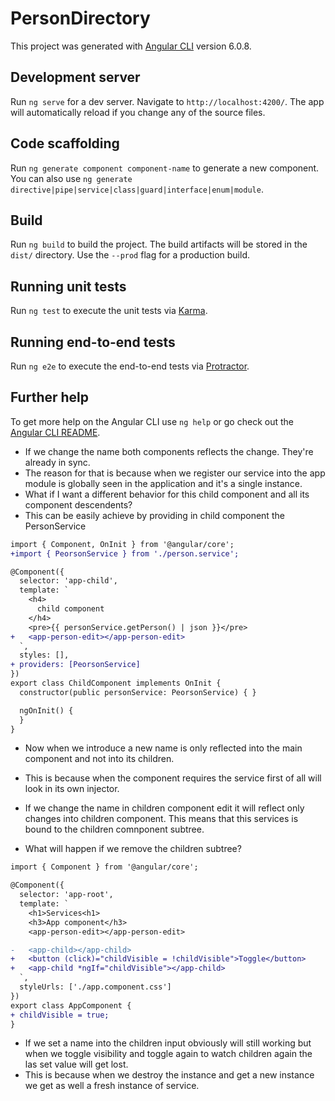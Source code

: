 # PersonDirectory

This project was generated with [Angular CLI](https://github.com/angular/angular-cli) version 6.0.8.

## Development server

Run `ng serve` for a dev server. Navigate to `http://localhost:4200/`. The app will automatically reload if you change any of the source files.

## Code scaffolding

Run `ng generate component component-name` to generate a new component. You can also use `ng generate directive|pipe|service|class|guard|interface|enum|module`.

## Build

Run `ng build` to build the project. The build artifacts will be stored in the `dist/` directory. Use the `--prod` flag for a production build.

## Running unit tests

Run `ng test` to execute the unit tests via [Karma](https://karma-runner.github.io).

## Running end-to-end tests

Run `ng e2e` to execute the end-to-end tests via [Protractor](http://www.protractortest.org/).

## Further help

To get more help on the Angular CLI use `ng help` or go check out the [Angular CLI README](https://github.com/angular/angular-cli/blob/master/README.md).

* If we change the name both components reflects the change. They're already in sync.
* The reason for that is because when we register our service into the app module is globally seen in the application and it's a single instance.
* What if I want a different behavior for this child component and all its component descendents?
* This can be easily achieve by providing in child component the PersonService

```diff child.component.ts
import { Component, OnInit } from '@angular/core';
+import { PeorsonService } from './person.service';

@Component({
  selector: 'app-child',
  template: `
    <h4>
      child component
    </h4>
    <pre>{{ personService.getPerson() | json }}</pre>
+   <app-person-edit></app-person-edit>
  `,
  styles: [],
+ providers: [PeorsonService]
})
export class ChildComponent implements OnInit {
  constructor(public personService: PeorsonService) { }

  ngOnInit() {
  }
}

```
* Now when we introduce a new name is only reflected into the main component and not into its children.
* This is because when the component requires the service first of all will look in its own injector.
* If we change the name in children component edit it will reflect only changes into children component. This means that this services is bound to the children comnponent subtree.

* What will happen if we remove the children subtree?

```diff app.component.ts
import { Component } from '@angular/core';

@Component({
  selector: 'app-root',
  template: `
    <h1>Services<h1>
    <h3>App component</h3>
    <app-person-edit></app-person-edit>

-   <app-child></app-child>
+   <button (click)="childVisible = !childVisible">Toggle</button>
+   <app-child *ngIf="childVisible"></app-child>
  `,
  styleUrls: ['./app.component.css']
})
export class AppComponent {
+ childVisible = true;
}

```
* If we set a name into the children input obviously will still working but when we toggle visibility and toggle again to watch children again the las set value will get lost. 
* This is because when we destroy the instance and get a new instance we get as well a fresh instance of service.
